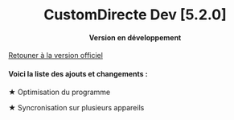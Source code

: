 <H1 align="center">
CustomDirecte Dev [5.2.0]
</H1>
<H4 align="center">
Version en développement
</H4>

[Retouner à la version officiel](https://github.com/Bastian-Noel/CustomDirecte)

<H4>Voici la liste des ajouts et changements :</H4>

★ Optimisation du programme

★ Syncronisation sur plusieurs appareils 

